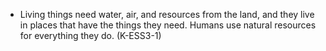  - Living things need water, air, and resources from the land, and they live in places that have the things they need. Humans use natural resources for everything they do. (K-ESS3-1)